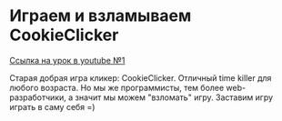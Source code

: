 # Играем и взламываем CookieClicker #
[Ссылка на урок в youtube №1](https://www.youtube.com/watch?v=eMSwKTmzLpA&t=212s)

Старая добрая игра кликер: CookieClicker. Отличный time killer для любого возраста. Но мы же программисты, тем более web-разработчики, а значит мы можем "взломать" игру. Заставим игру играть в саму себя =)
